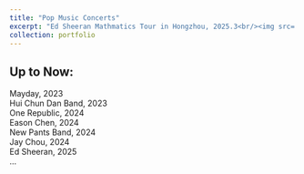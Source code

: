 ```yaml
---
title: "Pop Music Concerts"
excerpt: "Ed Sheeran Mathmatics Tour in Hongzhou, 2025.3<br/><img src='/images/yanchanghui800600.jpg'>"
collection: portfolio
---
```



Up to Now:  
---  
Mayday, 2023  
Hui Chun Dan Band, 2023  
One Republic, 2024  
Eason Chen, 2024  
New Pants Band, 2024  
Jay Chou, 2024  
Ed Sheeran, 2025  
...
